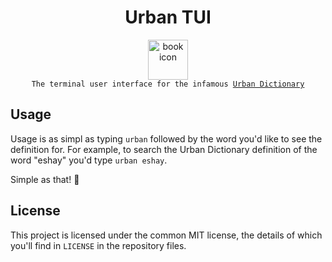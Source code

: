 <div align="center">

  <h1>Urban TUI</h1>

   <a href="_blank">
     <img
          width="64px"
          alt="book icon"
          src="https://github.com/GH-Syn/urban-tui/blob/feat/docs/readme/.github/images/book.png"/></a>
    <br>
  <code>The terminal user interface for the infamous <a href="https://www.urbandictionary.com/">Urban Dictionary</a></code>
</div>

<!-- new section -->
<h2>Usage</h2>

Usage is as simpl as typing `urban` followed by the word you'd like to see the definition for.
For example, to search the Urban Dictionary definition of the word "eshay" you'd type `urban eshay`.

Simple as that! :rocket:

<h2>License</h2>

This project is licensed under the common MIT license, the details of which you'll find in `LICENSE` in the repository files.
